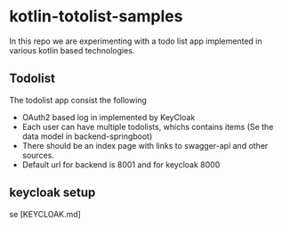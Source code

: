 # kotlin-totolist-samples
In this repo we are experimenting with a todo list app implemented in various kotlin based technologies.

## Todolist
The todolist app consist the following

* OAuth2 based log in implemented by KeyCloak
* Each user can have multiple todolists, whichs contains items (Se the data model in backend-springboot)
* There should be an index page with links to swagger-api and other sources.
* Default url for backend is 8001 and for keycloak 8000

## keycloak setup
se [KEYCLOAK.md]

